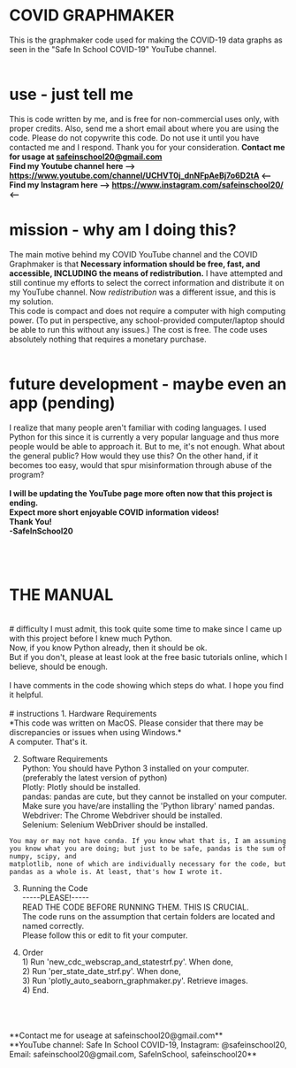 # COVID GRAPHMAKER
This is the graphmaker code used for making the COVID-19 data graphs as seen in the "Safe In School COVID-19" YouTube channel.
<br />
<br />
# use - just tell me
This is code written by me, and is free for non-commercial uses only, with proper credits.
Also, send me a short email about where you are using the code.
Please do not copywrite this code. Do not use it until you have contacted me and I respond.
Thank you for your consideration.
**Contact me for usage at safeinschool20@gmail.com** <br />
**Find my Youtube channel here --> https://www.youtube.com/channel/UCHVT0j_dnNFpAeBj7o6D2tA <--** <br />
**Find my Instagram here --> https://www.instagram.com/safeinschool20/ <--**
<br />
# mission - why am I doing this?
The main motive behind my COVID YouTube channel and the COVID Graphmaker is that **Necessary information should be free, fast, and accessible, INCLUDING the means of redistribution.**
I have attempted and still continue my efforts to select the correct information and distribute it on my YouTube channel.
Now *redistribution* was a different issue, and this is my solution.
<br />
This code is compact and does not require a computer with high computing power. (To put in perspective, any school-provided computer/laptop should be able to run this without any issues.)
The cost is free. The code uses absolutely nothing that requires a monetary purchase.
<br />
<br />
# future development - maybe even an app (pending)
I realize that many people aren't familiar with coding languages. I used Python for this since it is currently a very popular language and thus more people would be able to approach it.
But to me, it's not enough. What about the general public? How would they use this?
On the other hand, if it becomes too easy, would that spur misinformation through abuse of the program?
<br />
<br />
**I will be updating the YouTube page more often now that this project is ending. <br />
Expect more short enjoyable COVID information videos! <br />
Thank You! <br />
-SafeInSchool20**
<br />
<br />
<br />
<br />
# THE MANUAL
<br />
# difficulty
I must admit, this took quite some time to make since I came up with this project before I knew much Python. <br />
Now, if you know Python already, then it should be ok. <br />
But if you don't, please at least look at the free basic tutorials online, which I believe, should be enough. <br />
<br />
I have comments in the code showing which steps do what. I hope you find it helpful.
<br />
<br />
# instructions
  1. Hardware Requirements <br />
    *This code was written on MacOS. Please consider that there may be discrepancies or issues when using Windows.* <br />
    A computer. That's it.
    
  2. Software Requirements <br />
    Python: You should have Python 3 installed on your computer. (preferably the latest version of python) <br />
    Plotly: Plotly should be installed. <br />
    pandas: pandas are cute, but they cannot be installed on your computer. Make sure you have/are installing the 'Python library' named pandas. <br />
    Webdriver: The Chrome Webdriver should be installed. <br />
    Selenium: Selenium WebDriver should be installed. <br />
    
    You may or may not have conda. If you know what that is, I am assuming you know what you are doing; but just to be safe, pandas is the sum of numpy, scipy, and 
    matplotlib, none of which are individually necessary for the code, but pandas as a whole is. At least, that's how I wrote it.
    
  3. Running the Code <br />
    -----PLEASE!----- <br />
    READ THE CODE BEFORE RUNNING THEM. THIS IS CRUCIAL. <br />
    The code runs on the assumption that certain folders are located and named correctly. <br />
    Please follow this or edit to fit your computer.

  4. Order <br />
    1) Run 'new_cdc_webscrap_and_statestrf.py'.   When done, <br />
    2) Run 'per_state_date_strf.py'.              When done, <br />
    3) Run 'plotly_auto_seaborn_graphmaker.py'.   Retrieve images. <br />
    4) End.
 <br />
 <br />
 <br />
 **Contact me for useage at safeinschool20@gmail.com** <br />
 **YouTube channel: Safe In School COVID-19, Instagram: @safeinschool20, Email: safeinschool20@gmail.com, SafeInSchool, safeinschool20**
